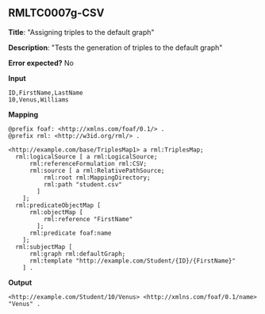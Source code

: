 ## RMLTC0007g-CSV

**Title**: "Assigning triples to the default graph"

**Description**: "Tests the generation of triples to the default graph"

**Error expected?** No

**Input**
```
ID,FirstName,LastName
10,Venus,Williams

```

**Mapping**
```
@prefix foaf: <http://xmlns.com/foaf/0.1/> .
@prefix rml: <http://w3id.org/rml/> .

<http://example.com/base/TriplesMap1> a rml:TriplesMap;
  rml:logicalSource [ a rml:LogicalSource;
      rml:referenceFormulation rml:CSV;
      rml:source [ a rml:RelativePathSource;
          rml:root rml:MappingDirectory;
          rml:path "student.csv"
        ]
    ];
  rml:predicateObjectMap [
      rml:objectMap [
          rml:reference "FirstName"
        ];
      rml:predicate foaf:name
    ];
  rml:subjectMap [
      rml:graph rml:defaultGraph;
      rml:template "http://example.com/Student/{ID}/{FirstName}"
    ] .

```

**Output**
```
<http://example.com/Student/10/Venus> <http://xmlns.com/foaf/0.1/name> "Venus" .


```


